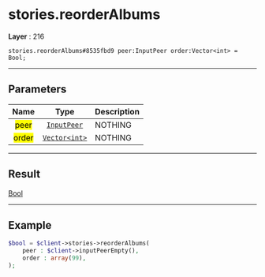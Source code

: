 # stories.reorderAlbums

**Layer** : 216

```tl
stories.reorderAlbums#8535fbd9 peer:InputPeer order:Vector<int> = Bool;
```

---

## Parameters

| Name | Type | Description |
| :---: | :---: | :--- |
| <mark>peer</mark> | [`InputPeer`](type/InputPeer) | NOTHING |
| <mark>order</mark> | [`Vector<int>`](type/int) | NOTHING |

---

## Result

[Bool](type/Bool)

---

## Example

```php
$bool = $client->stories->reorderAlbums(
	peer : $client->inputPeerEmpty(),
	order : array(99),
);
```